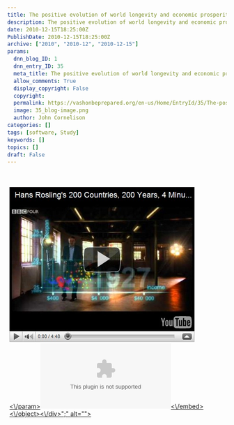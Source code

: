 ```yaml
---
title: The positive evolution of world longevity and economic prosperity
description: The positive evolution of world longevity and economic prosperity
date: 2010-12-15T18:25:00Z
PublishDate: 2010-12-15T18:25:00Z
archive: ["2010", "2010-12", "2010-12-15"]
params:
  dnn_blog_ID: 1
  dnn_entry_ID: 35
  meta_title: The positive evolution of world longevity and economic prosperity
  allow_comments: True
  display_copyright: False
  copyright:
  permalink: https://vashonbeprepared.org/en-us/Home/EntryId/35/The-positive-evolution-of-world-longevity-and-economic-prosperity
  image: 35_blog-image.png
  author: John Cornelison
categories: []
tags: [software, Study]
keywords: []
topics: []
draft: False
---
```


<p align="left">&#160;</p>
<div id="scid:5737277B-5D6D-4f48-ABFC-DD9C333F4C5D:b708ea74-ddc3-4306-9e74-08859c173d15" class="wlWriterEditableSmartContent" style="padding-bottom: 0px; margin: 0px; padding-left: 5px; padding-right: 0px; display: inline; float: right; padding-top: 5px">
<div id="e5737432-7385-44bc-86fb-4032b6cadcca" style="padding-bottom: 0px; margin: 0px; padding-left: 0px; padding-right: 0px; display: inline; padding-top: 0px">
<div><a target="_new" href="http://www.youtube.com/watch?v=jbkSRLYSojo"><img alt="" galleryimg="no" src="/images/dnnBlog/1/35/WLW-Thepositiveevolutionofworldlongevityande_9185-video99df92fa7485.jpg" />
<div id="scid:5737277B-5D6D-4f48-ABFC-DD9C333F4C5D:b708ea74-ddc3-4306-9e74-08859c173d15" class="wlWriterEditableSmartContent" style="padding-bottom: 0px; margin: 0px; padding-left: 5px; padding-right: 0px; display: inline; float: right; padding-top: 5px">
<div id="e5737432-7385-44bc-86fb-4032b6cadcca" style="padding-bottom: 0px; margin: 0px; padding-left: 0px; padding-right: 0px; display: inline; padding-top: 0px">
<div>&#160;</div>
</div>
</div>
</a><a target="_new" href="http://www.youtube.com/watch?v=jbkSRLYSojo"><object width="\" height="\">
<param name="\" value="\" v="" www.youtube.com="" /><\/param><embed width="\" height="\" type="\" src="\" v="" www.youtube.com="" application=""><\/embed><\/object><\/div>";" alt=""></embed></object></a></div>
</div>
</div>
